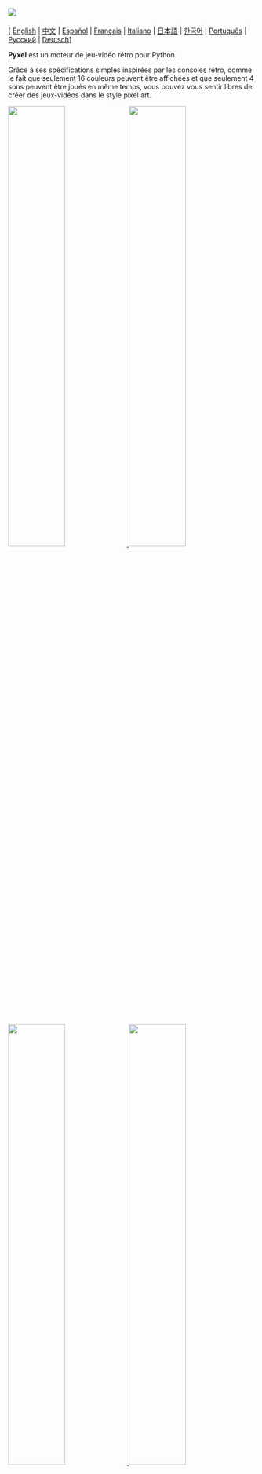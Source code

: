 # <img src="images/pyxel_logo_152x64.png">

[ [English](README.md) | [中文](README.cn.md) | [Español](README.es.md) | [Français](README.fr.md) | [Italiano](README.it.md) | [日本語](README.ja.md) | [한국어](README.ko.md) | [Português](README.pt.md) | [Русский](README.ru.md) | [Deutsch](README.de.md)]

**Pyxel** est un moteur de jeu-vidéo rétro pour Python.

Grâce à ses spécifications simples inspirées par les consoles rétro, comme le fait que seulement 16 couleurs peuvent être affichées et que seulement 4 sons peuvent être joués en même temps, vous pouvez vous sentir libres de créer des jeux-vidéos dans le style pixel art.

<a href="pyxel/examples/01_hello_pyxel.py" target="_blank">
<img src="pyxel/examples/screenshots/01_hello_pyxel.gif" width="48%">
</a>

<a href="pyxel/examples/02_jump_game.py" target="_blank">
<img src="pyxel/examples/screenshots/02_jump_game.gif" width="48%">
</a>

<a href="pyxel/examples/03_draw_api.py" target="_blank">
<img src="pyxel/examples/screenshots/03_draw_api.gif" width="48%">
</a>

<a href="pyxel/examples/04_sound_api.py" target="_blank">
<img src="pyxel/examples/screenshots/04_sound_api.gif" width="48%">
</a>

<a href="pyxel/editor/screenshots/image_tilemap_editor.gif" target="_blank">
<img src="pyxel/editor/screenshots/image_tilemap_editor.gif" width="48%">
</a>

<a href="pyxel/editor/screenshots/sound_music_editor.gif" target="_blank">
<img src="pyxel/editor/screenshots/sound_music_editor.gif" width="48%">
</a>

Les spécifications de la console de jeux et des APIs pour Pyxel se réfèrent aux incroyables [PICO-8](https://www.lexaloffle.com/pico-8.php) et [TIC-80](https://tic.computer/).

Pyxel est open source et libre d’usage. Commençons à faire un jeu-vidéo rétro avec Pyxel !

## Spécifications

- Fonctionne sous Windows, Mac et Linux
- Code écrit en Python3
- Palette de 16 couleurs fixée
- 3 banques d’images de taille 256x256
- 8 tilemaps de taille 256x256
- 4 canaux avec 64 sons configurables
- 8 musiques pouvant combiner des sons arbitraires
- Entrées clavier, souris et manettes
- Éditeur d’images et de sons

### Palette de couleurs

<img src="pyxel/examples/screenshots/05_color_palette.png">
<br><br>
<img src="images/pyxel_palette.png">

## Comment installer

### Windows

D’abord, installez [Python3](https://www.python.org/) (version 3.6.8 ou plus).

Quand vous installez Python depuis l’installeur officiel, **ajouter Python au PATH** en cochant le bouton suivant :

<img src="images/python_installer.png">

Ensuite, installez Pyxel avec la commande `pip` suivante dans le terminal :

```sh
pip install -U pyxel
```

### Mac

D’abord, dans l’environnement où le gestionnaire de paquets [Homebrew](https://brew.sh/) est installé, installez [Python3](https://www.python.org/) (version 3.6.8 ou plus) et les paquets requis avec la commande suivante :

```sh
brew install python3 gcc sdl2 sdl2_image gifsicle
```

Vous pouvez installer Python3 de d’autres façon, mais vous devez installer d’autres librairies.

Ensuite, **relancez le terminal** et installez Pyxel avec la commande `pip3` suivante :

```sh
pip3 install -U pyxel
```

### Linux

Installez [Python3](https://www.python.org/) (version 3.6.8 ou plus) et les paquets requis suivant la distribution que vous utilisez.

**Ubuntu:**

```sh
sudo apt install python3 python3-pip libsdl2-dev libsdl2-image-dev gifsicle
sudo -H pip3 install -U pyxel
```

### Autre environment

Pour installer Pyxel dans un environnement autre que ceux vu précédement (Linux 32-bit, Raspberry PI, etc.), suivez les étapes suivantes pour la compilation :

#### Installez les paquets et outils nécessaires

- C++ build toolchain (doit inclure les commandes gcc et make)
- libsdl2-dev et libsdl2-image-dev
- [Python3](https://www.python.org/) (version 3.6.8 ou plus) et la commande pip

#### Éxecutez la commande suivant dans n’importe quel dossier

```sh
git clone https://github.com/kitao/pyxel.git
cd pyxel
make -C pyxel/core clean all
pip3 install .
```

### Installez les exemples

Après l’installation de Pyxel, les exemples de Pyxel seront copiés dans le répertoire courant avec la commande suivante :

```sh
install_pyxel_examples
```

Les exemples copiés sont les suivants :

- [01_hello_pyxel.py](pyxel/examples/01_hello_pyxel.py) - Application simple
- [02_jump_game.py](pyxel/examples/02_jump_game.py) - Jeu de saut avec les fichiers de ressources Pyxel
- [03_draw_api.py](pyxel/examples/03_draw_api.py) - Démonstration de l’API de dessin
- [04_sound_api.py](pyxel/examples/04_sound_api.py) - Démonstration de l’API de son
- [05_color_palette.py](pyxel/examples/05_color_palette.py) - Liste des couleurs de la palette
- [06_click_game.py](pyxel/examples/06_click_game.py) - Jeu de point and click
- [07_snake.py](pyxel/examples/07_snake.py) - Jeu du Snake avec une bande son
- [08_triangle_api.py](pyxel/examples/08_triangle_api.py) - Démonstration de l’API de dessin de triangles
- [09_shooter.py](pyxel/examples/09_shooter.py) - Jeu de shoot'em up avec changement d’écran

Les exemples peuvent être exécutés comme du code Python normal :

**Windows:**

```sh
cd pyxel_examples
python 01_hello_pyxel.py
```

**Mac / Linux:**

```sh
cd pyxel_examples
python3 01_hello_pyxel.py
```

## Comment utiliser

### Créer une application Pyxel

Après avoir importé le module Pyxel dans votre code python, spécifiez d’abord la taille de la fenêtre avec la fonction `init`, puis lancez l’application Pyxel avec la fonction `run`.

```python
import pyxel

pyxel.init(160, 120)

def update():
    if pyxel.btnp(pyxel.KEY_Q):
        pyxel.quit()

def draw():
    pyxel.cls(0)
    pyxel.rect(10, 10, 20, 20, 11)

pyxel.run(update, draw)
```

Les arguments de la fonction `run` sont la fonction `update` pour mettre à jour chaque frame et la fonction `draw` pour dessiner sur l’écran quand c’est nécessaire.

Dans une vraie application, il est recommandé de mettre le code pyxel dans une classe comme ci-dessous :

```python
import pyxel

class App:
    def __init__(self):
        pyxel.init(160, 120)
        self.x = 0
        pyxel.run(self.update, self.draw)

    def update(self):
        self.x = (self.x + 1) % pyxel.width

    def draw(self):
        pyxel.cls(0)
        pyxel.rect(self.x, 0, 8, 8, 9)

App()
```

Il est aussi possible d’écrire du code simple en utilisant les fonctions `show` et `flip` pour dessiner des formes simples et des animations.

La fonction `show` affiche l’écran et attend jusqu’à ce que la touche `ESC` soit appuyée.

```python
import pyxel

pyxel.init(120, 120)
pyxel.cls(1)
pyxel.circb(60, 60, 40, 7)
pyxel.show()
```

La fonction `flip` met à jour une fois l’écran.

```python
import pyxel

pyxel.init(120, 80)

while True:
    pyxel.cls(3)
    pyxel.rectb(pyxel.frame_count % 160 - 40, 20, 40, 40, 7)
    pyxel.flip()
```

### Contrôles spéciaux

Les contrôles spéciaux suivants peuvent être lancés pendant qu’une application Pyxel tourne :

- `Esc`<br>
Quitte l’application
- `Alt(Option)+1`<br>
Sauvegarde la capture d’écran sur le bureau
- `Alt(Option)+2`<br>
Réinitialise le temps de départ de la capture vidéo
- `Alt(Option)+3`<br>
Sauvegarde la capture d’écran (gif) sur le bureau (jusqu’à 30 secondes)
- `Alt(Option)+0`<br>
Bascule vers le moniteur de performance (fps, temps de mise à jour et temps de dessin)
- `Alt(Option)+Enter`<br>
Met en plein écran

### Comment créer une ressource

L’éditeur Pyxel inclus peut créer des images et des sons utilisables dans une application Pyxel.

L’éditeur Pyxel se lance avec la commande suivante :

```sh
pyxeleditor [pyxel_resource_file]
```

Si le fichier de ressource Pyxel (.pyxres) existe déjà, le fichier est chargé, sinon, un nouveau fichier avec le nom indiqué est créé.
Si le fichier de ressource n’est pas spécifié, le nom est `my_resource.pyxres`.

Après avoir lancé l’éditeur Pyxel, le fichier peut être échangé en glissant-déposant un autre fichier de resource. Si le fichier de ressource est glissé-déposé en maintenant appuyé la touche ``Ctrl``(``Cmd``), uniquement la ressource du type (image, tilemap, son, musique) de celle en cours d’édition sera chargée. Cette opération permet de combiner plusieurs fichiers de ressource en un.

Le fichier de ressource créé peut être chargé en utilisant la fonction `load`.

L’éditeur Pyxel a les modes suivants.

**Éditeur d’images :**

Mode pour éditer la banque d’images.

<img src="pyxel/editor/screenshots/image_editor.gif">

En glissant-déposant un fichier png dans l’écran de l’éditeur d’imagese l’image peut être chargée dans la banque d’images sélectionnée.

**Éditeur de tilemap :**

Mode pour éditer les tilemaps dans lesquelles les images des banques d’images sont ordonnées en motif de tuiles.

<img src="pyxel/editor/screenshots/tilemap_editor.gif">

**Éditeur de sons :**

Mode pour éditer les sons.

<img src="pyxel/editor/screenshots/sound_editor.gif">

**Éditeur de musiques :**

Mode pour éditer les musiques dans lesquelles les sons sont ordonnés par ordre de lecture.

<img src="pyxel/editor/screenshots/music_editor.gif">

### Autres méthodes pour créer des ressources

Les images et tilemaps Pyxel peuvent être aussi créé des manières suivantes :

- Créez une image depuis une liste de chaînes de caractères avec la fonction `Image.set` ou `Tilemap.set`
- Chargez un fichier png dans une palette Pyxel avec la fonction `Image.load`

Les sons peuvent être aussi créé de la manière suivante :

- Créez des sons depuis des chaînes de caractères avec la fonction `Sound.set` ou `Music.set`

Référez vous à la documentation de l’API pour l’utilisation de ces fonctions.

### Comment créer un exécutable stand-alone

En utilisant le Pyxel Packager inclus, un exécutable stand-alone pouvant fonctionner dans des environnements où Python n’est pas installé peut être créé.

Pour créer un exécutable stand-alone, dans l’environnement où est installé [PyInstaller](https://www.pyinstaller.org/), spécifiez le fichier Python à utiliser pour lancer l’application avec la commande `pyxelpackager` suivante :

```sh
pyxelpackager python_file
```

Quand le processus est terminé, un exécutable stand-alone est créé dans le dossier `dist`.

Si des ressources comme des fichiers .pyxres ou .png sont nécessaires, mettez les dans le dossier `assets` et ils seront automatiquement inclus.

Il est aussi possible de spécifier une icône avec l’option ``-i icon_file``.

## Documentation de l’API

### Système

- `width`, `height`<br>
La largeur et la hauteur de l’écran

- `frame_count`<br>
Le nombre de frames passées

- `init(width, height, [caption], [scale], [palette], [fps], [quit_key], [fullscreen])`<br>
Initialise l’application Pyxel avec une taille d’écran (`width`, `height`). La largeur et la hauteur maximale sont 256.<br>
Il est possible de définir un titre à la fenêtre avec `caption`, l’agrandissement de la fenêtre avec `scale`, la palette de couleurs avec `palette`, la fréquence de frames avec `fps`, la touche pour quitter l’application avec `quit_key`, et le lancement en plein écran avec `fullscreen`. `palette` est défini comme une liste de 16 éléments de couleur 24 bits.<br>
par exemple : `pyxel.init(160, 120, caption="Pyxel with PICO-8 palette", palette=[0x000000, 0x1D2B53, 0x7E2553, 0x008751, 0xAB5236, 0x5F574F, 0xC2C3C7, 0xFFF1E8, 0xFF004D, 0xFFA300, 0xFFEC27, 0x00E436, 0x29ADFF, 0x83769C, 0xFF77A8, 0xFFCCAA], quit_key=pyxel.KEY_NONE, fullscreen=True)`

- `run(update, draw)`<br>
Lance l’application et appelle la fonction `update` pour la mise à jour de la frame et la fonction `draw` pour le dessin.

- `quit()`<br>
Quitte l’application Pyxel à la fin de frame en cours

- `flip()`<br>
Force le dessin de l’écran (à ne pas utiliser dans des applications normales)

- `show()`<br>
Dessine l’écran et attend indéfiniment (à ne pas utiliser dans des applications normales)

### Ressources

- `save(filename)`<br>
Sauvegarde le fichier ressource (.pyxres) dans le répertoire d’exécution du script

- `load(filename, [image], [tilemap], [sound], [music])`<br>
Lit le fichier de ressource (.pyxres) du répertoire d’exécution du script. Si ``False`` est spécifié pour le type de ressource, la ressource (image, tilemap, son, musique) ne sera pas chargée.

### Entrées
- `mouse_x`, `mouse_y`<br>
La position actuelle du curseur de la souris

- `mouse_wheel`<br>
La valeur actuelle de la molette de la souris

- `btn(key)`<br>
Renvoie `True` si la touche `key` est appuyée, sinon renvoie `False` ([liste des touches](pyxel/__init__.py))

- `btnp(key, [hold], [period])`<br>
Renvoie `True` si la touche `key` est appuyée à cette frame, sinon renvoie `False`. Quand `hold` et `period` sont spécifiés, `True` sera renvoyé à l’intervalle de frame `period` quand la touche `key` est appuyée pendant plus de `hold` frames

- `btnr(key)`<br>
Renvoie `True` si la touche `key` est appuyée à cette frame, sinon renvoie `False`

- `mouse(visible)`<br>
Si `visible` est `True`, affiche le curseur de la souris. Si `False`, le curseur est caché. Même si le curseur n’est pas affiché, sa position est actualisée.

### Graphiques

- `image(img, [system])`<br>
Utilise la banque d’image `img`(0-2) (voir la classe Image). Si `system` est `True`, la banque d’images du système est accessible. 3 est pour la fonte et l’éditeur de ressources. 4 est pour l’affichage de l’écran<br>
par exemple : `pyxel.image(0).load(0, 0, "title.png")`

- `tilemap(tm)`<br>
Utilise la tilemap `tm`(0-7) (voir la classe Tilemap)

- `clip(x, y, w, h)`<br>
Défini la zone de dessin (`x`, `y`) avec une largeur `w` et une hauteur `h`. Réinitialiser la zone de dessin au plein écran avec `clip()`

- `pal(col1, col2)`<br>
Remplace la couleur `col1` avec `col2` au dessin. `pal()` pour réinitialiser la palette de couleurs

- `cls(col)`<br>
Efface l’écran avec la couleur `col`

- `pget(x, y)`<br>
Renvoie la couleur au pixel (`x`, `y`)

- `pset(x, y, col)`<br>
Dessine un pixel de couleur `col` à (`x`, `y`)

- `line(x1, y1, x2, y2, col)`<br>
Dessine une ligne de couleur `col` de (`x1`, `y1`) à (`x2`, `y2`)

- `rect(x, y, w, h, col)`<br>
Dessine un rectangle de largeur `w`, de hauteur `h` et de couleur `col` à partir de (`x`, `y`)

- `rectb(x, y, w, h, col)`<br>
Dessine les contours d’un rectangle de largeur `w`, de hauteur `h` et de couleur `col` à partir de (`x`, `y`)

- `circ(x, y, r, col)`<br>
Dessine un cercle de rayon `r` et de couleur `col` à (`x`, `y`)

- `circb(x, y, r, col)`<br>
Dessine le contour d’un cercle de rayon `r` et de couleur `col` à (`x`, `y`)

- `tri(x1, y1, x2, y2, x3, y3, col)`<br>
Dessine un triangle avec les sommets (`x1`, `y1`), (`x2`, `y2`), (`x3`, `y3`) et de couleur `col`

- `trib(x1, y1, x2, y2, x3, y3, col)`<br>
Dessine les contours d’un triangle avec les sommets (`x1`, `y1`), (`x2`, `y2`), (`x3`, `y3`) et de couleur `col`

- `blt(x, y, img, u, v, w, h, [colkey])`<br>
Copie la région de taille (`w`, `h`) de (`u`, `v`) de la banque d’image `img`(0-2) à (`x`, `y`). Si une valeur négative est mise pour `w` et/ou `h`, la copie sera inversée horizontalement et/ou verticalement. Si `colkey` est spécifié, il sera traité comme une couleur transparente

<img src="images/image_bank_mechanism.png">

- `bltm(x, y, tm, u, v, w, h, [colkey])`<br>
Dessine la tilemap `tm`(0-7) de (`x`, `y`) suivant les information sur la taille de la tuille (`w`, `h`) à (`u`, `v`). Si `colkey` est spécifié, il sera traité comme une couleur transparente. Une tuille d’une tilemap est dessinée avec une taille de 8x8, et si le numéro de la tuile est 0, il indique la région (0, 0)-(7, 7) de la banque d’images, si c’est 1, il indique (8, 0)-(15, 0)

<img src="images/tilemap_mechanism.png">

- `text(x, y, s, col)`<br>
Dessine une chaîne de caractères `s` de couleur `col` à (`x`, `y`)

### Audio

- `sound(snd, [system])`<br>
Utilise le son `snd`(0-63) (voir la classe Sound). Si `system` est `True`, le son 64 pour le système est accessible<br>
par exemple : `pyxel.sound(0).speed = 60`

- `music(msc)`<br>
Utilise la musique `msc`(0-7) (voir la classe Music)

- `play_pos(ch)`<br>
Renvoie la position de lecture du son du canal `ch`. Le 100ème et le 1000ème indique le numéro du son et le 1er et le 10ème indique le numéro de la note. Quand la liste de lecture est arrêtée, renvoie `-1`

- `play(ch, snd, loop=False)`<br>
Joue le son `snd`(0-63) sur le canal `ch`(0-3). Joue dans l’ordre quand `snd` est une liste

- `playm(msc, loop=False)`<br>
Joue la musique `msc`(0-7)

- `stop([ch])`<br>
Arrête la liste de lecture sur tous les canaux. Si `ch`(0-3) est défini, arrête la liste de lecture uniquement sur le canal correspondant

### Classe Image

- `width`, `height`<br>
La largeur et la hauteur d’une image

- `data`<br>
Les données de l’image (liste bi-dimentionelle de 256x256)

- `get(x, y)`<br>
Renvoie les données de l’image à (`x`, `y`)

- `set(x, y, data)`<br>
Définit les données de l’image à (`x`, `y`) par la valeur ou une liste de chaînes de caractères<br>
par exemple : `pyxel.image(0).set(10, 10, ["1234", "5678", "9abc", "defg"])`

- `load(x, y, filename)`<br>
Lit l’image png depuis le répertoire d’exécution du script à (`x`, `y`)

- `copy(x, y, img, u, v, w, h)`<br>
Copie la région de taille (`w`, `h`) de (`u`, `v`) la banque d’image `img`(0-2) à (`x`, `y`)

### Classe Tilemap

- `width`, `height`<br>
La largeur et la hauteur de la tilemap

- `data`<br>
Les données de la tilemap (liste bi-dimentionelle de 256x256)

- `refimg`<br>
La banque d’images utilisée par la tilemap

- `get(x, y)`<br>
Renvoie les données de la tilemap à (`x`, `y`)

- `set(x, y, data)`<br>
Définit les données de la tilemap à (`x`, `y`) par une valeur ou une liste de chaînes de caractères.<br>
par exemple : `pyxel.tilemap(0).set(0, 0, ["000102", "202122", "a0a1a2", "b0b1b2"])`

- `copy(x, y, tm, u, v, w, h)`<br>
Copie la région de la taille (`w`, `h`) de (`u`, `v`) de la tilemap `tm`(0-7) à (`x`, `y`)

### Classe Sound

- `note`<br>
Liste des notes (0-127) (33 = 'A2' = 440Hz)

- `tone`<br>
Liste des tons (0:Triangle / 1:Carré / 2:Rythme / 3:Bruit)

- `volume`<br>
Liste des volumes (0-7)

- `effect`<br>
Liste des effets (0:Aucun / 1:Glisse / 2:Vibration / 3:Fondu)

- `speed`<br>
La longueur d’une note (120 = 1 seconde par ton)

- `set(note, tone, volume, effect, speed)`<br>
Définit une note, un ton, un volume, un effet avec une chaine de caractères. Si le ton, le volume et l’effet sont plus courts que la note, ils sont répétés depuis le début

- `set_note(note)`<br>
Définit une note avec une chaine composée de 'CDEFGAB'+'#-'+'0123' ou 'R'. Insensible à la casse et les espaces sont ignorés<br>
par exemple : `pyxel.sound(0).set_note("G2B-2D3R RF3F3F3")`

- `set_tone(tone)`<br>
Définit un ton avec une chaine composée de 'TSPN'. Insensible à la casse et les espaces sont ignorés<br>
par exemple : `pyxel.sound(0).set_tone("TTSS PPPN")`

- `set_volume(volume)`<br>
Définit un volume avec une chaine composée de '01234567'. Insensible à la casse et les espaces sont ignorés<br>
par exemple : `pyxel.sound(0).set_volume("7777 7531")`

- `set_effect(effect)`<br>
Définit un effet avec une chaine composée de 'NSVF'. Insensible à la casse et les espaces sont ignorés<br>
par exemple : `pyxel.sound(0).set_effect("NFNF NVVS")`

### Classe Music

- `ch0`<br>
Liste des sons(0-63) joué sur le canal 0. Si une liste vide est spécifiée, le canal n’est pas pris en compte dans la liste de lecture

- `ch1`<br>
Liste des sons(0-63) joué sur le canal 1. Si une liste vide est spécifiée, le canal n’est pas pris en compte dans la liste de lecture

- `ch2`<br>
Liste des sons(0-63) joué sur le canal 2. Si une liste vide est spécifiée, le canal n’est pas pris en compte dans la liste de lecture

- `ch3`<br>
Liste des sons(0-63) joué sur le canal 3. Si une liste vide est spécifiée, le canal n’est pas pris en compte dans la liste de lecture

- `set(ch0, ch1, ch2, ch3)`<br>
Définit la liste des sons(0-63) de tous les canaux. Si une liste vide est spécifiée, le canal n’est pas pris en compte dans la liste de lecture<br>
par exemple : `pyxel.music(0).set([0, 1], [2, 3], [4], [])`

- `set_ch0(data)`<br>
Définit la liste des sons(0-63) du canal 0

- `set_ch1(data)`<br>
Définit la liste des sons(0-63) du canal 1

- `set_ch2(data)`<br>
Définit la liste des sons(0-63) du canal 2

- `set_ch3(data)`<br>
Définit la liste des sons(0-63) du canal 3

## Comment contribuer

### En ouvrant un ticket

Utilisez [le suivi de tickets](https://github.com/kitao/pyxel/issues) pour envoyer des rapports de bug et des proposition de fonctionnalités ou d’améliorations.
Avant d’ouvrir un nouveau ticket, regardez si il n’y en a pas un de similaire déjà ouvert.

Quand vous ouvrez un ticket, choisissez le template approprié depuis [ce lien](https://github.com/kitao/pyxel/issues/new/choose).

### Tester manuellement

Toutes les personnes testant le code et rapportant des bugs ou des suggestions d’améliorations sont les bienvenues!

### En ouvrant une pull request

Les patchs/fixs sont acceptés sous forme de pull requests (PRs). Faites attention à ce que le ticket que la pull request corrige soit ouvert.

En proposant une pull request, vous acceptez qu’elle soit publiée sous la [licence MIT](LICENSE).

## Autres informations

- [Wiki](https://github.com/kitao/pyxel/wiki)
- [Subreddit](https://www.reddit.com/r/pyxel/)
- [Serveur Discord (Anglais)](https://discord.gg/FC7kUZJ)
- [Serveur Discord (Japonais - 日本語版)](https://discord.gg/qHA5BCS)

## License

Pyxel est sous [licence MIT](http://en.wikipedia.org/wiki/MIT_License). Elle peut être réutilisée dans un logiciel propriétaire à condition que toutes les copies du logiciel sous licence comprennent une copie des termes de la licence MIT et de l'avis de copyright.

Pyxel utilise les logiciels suivants :

- [SDL2](https://www.libsdl.org/)
- [miniz-cpp](https://github.com/tfussell/miniz-cpp)
- [Gifsicle](https://www.lcdf.org/gifsicle/)
